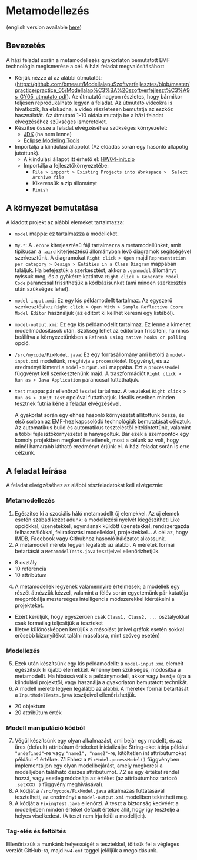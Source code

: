 # Metamodellezés
(english version available [here](https://github.com/bmeaut/ModellalapuSzoftverfejlesztes/blob/master/homework/homework_04/readme-en.md)) 

## Bevezetés
A házi feladat során a metamodellezés gyakorlaton bemutatott EMF technológia megismerése a cél. A házi feladat megvalósításához:
- Kérjük nézze át az alábbi útmutatót: (https://github.com/bmeaut/ModellalapuSzoftverfejlesztes/blob/master/practice/practice_05/Modellalap%C3%BA%20szoftverfejleszt%C3%A9s_GY05_utmutato.pdf). Az útmutató nagyon részletes, hogy bármikor teljesen reprodukálható legyen a feladat. Az útmutató videókra is hivatkozik, ha elakadna, a videó részletesen bemutatja az eszköz használatát. Az útmutató 1-10 oldala mutatja be a házi feladat elvégzéséhez szükséges ismereteket.
- Készítse össze a feladat elvégzéséhez szükséges környezetet:
  - [JDK](https://adoptium.net/) (ha nem lenne)
  - [Eclipse Modeling Tools](https://www.eclipse.org/downloads/packages/release/2023-03/r/eclipse-modeling-tools)
- Importálja a kiindulási állapotot (Az előadás során egy hasonló állapotig jutottunk).
  - A kiindulási állapot itt érhető el: [HW04-init.zip](https://github.com/bmeaut/ModellalapuSzoftverfejlesztes/raw/master/homework/homework_04/HW04-init.zip)
  - Importálja a fejlesztőkörnyezetébe:
    - `File > impport > Existing Projects into Workspace >  Select Archive file`
    - Kikeressük a zip állományt
    -  `Finish`

## A környezet bemutatása
A kiadott projekt az alábbi elemeket tartalmazza:
- `model` mappa: ez tartalmazza a modelleket.
 - `My.*`: A `.ecore` kiterjesztésű fájl tartalmazza a metamodellünket, amit tipikusan a `.aird` kiterjesztésű állományban lévő diagramok segítségével szerkesztünk. A diagramokat `Right click > Open` majd `Representation per category > Design > Entities in a Class Diagram` mappában találjuk. Ha befejeztük a szerkesztést, akkor a `.genmodel` állományt nyissuk meg, és a gyökérre kattintva  `Right click > Generate Model Code` parancssal frissíthetjük a kódbázisunkat (ami minden szerkesztés után szükséges lehet).
 - `model-input.xmi`: Ez egy kis példamodellt tartalmaz. Az egyszerű szerkesztéshez `Right click > Open With > Sample Reflective Ecore Model Editor` használjuk (az editort ki kellhet keresni egy listából).
 - `model-output.xmi`: Ez egy kis példamodellt tartalmaz. Ez lenne a kimenet modellmódosítások után. Szökség lehet az editorban frissíteni, ha nincs beállítva a környezetünkben a `Refresh using native hooks or polling` opció.
- `/src/mycode/FixModel.java`: Ez egy forrásállomány ami betölti a `model-input.xmi` modellünk, meghívja a `processModel` föggvényt, és az eredményt kimenti a `model-output.xmi` mappába. Ezt a `processModel` függvényt kell szerkesztenünk majd. A traszformációt `Right click > Run as > Java Application` paranccsal futtathatjuk.
- `test` mappa: pár ellenőrző tesztet tartalmaz. A teszteket `Right click > Run as > JUnit Test` opcióval futtathatjuk. Ideális esetben minden tesztnek futnia kéne a feladat elvégzésével.

  A gyakorlat során egy ehhez hasonló környezetet állítottunk össze, és első sorban az EMF-hez kapcsolódó technológiák bemutatását céloztuk. Az automatikus build és automatikus teszteléstől eltekintettünk, valamint a többi fejlesztőkörnyezetet is hanyagoltuk. Bár ezek a szempontok egy komoly projektben megkerülhetetlenek, most a célunk az volt, hogy minél hamarabb látható eredményt érjünk el. A házi feladat során is erre célzunk.

## A feladat leírása

A feladat elvégzéséhez az alábbi részfeladatokat kell elvégeznie:

### Metamodellezés
1. Egészítse ki a szociális háló metamodellt új elemekkel. Az új elemek esetén szabad kezet adunk: a modellezési nyelvét kiegészítheti Like opciókkal, üzenetekkel, egymásnak küldött üzenetekkel, rendszergazda felhasználókkal, feliratkozási modellekkel, projektekkel... A cél az, hogy IMDB, Facebook vagy Githubhoz hasonló hálózatot alkossunk.
2. A metamodell mérete legyen legalább az alábbi. A méretek formai betartását a `MetamodelTests.java` tesztjeivel ellenőrizhetjük.
  * 8 osztály
  * 10 referencia
  * 10 attribútum
4. A metamodellek legyenek valamennyire értelmesek; a modellek egy részét átnézzük kézzel, valamint a félév során egyetemünk pár kutatója megpróbálja mesterséges intelligencia módszerekkel kiértékelni a projekteket.
  * Ezért kerüljük, hogy egyszerűen csak `Class1, Class2, ...` osztályokkal csak formailag teljesítjük a teszteket
  * Illetve különösképpen kerüljük a másolást (mivel gráfok esetén sokkal erősebb bizonyítékot találni másolásra, mint szöveg esetén)

### Modellezés
5. Ezek után készítsünk egy kis példamodellt: a  `model-input.xmi` elemeit egészítsük ki újabb elemekkel. Amennyiben szükséges, módosítsa a metamodellt. Ha hibássá válik a példánymodell, akkor vagy kezdje újra a kiindulási projekttől, vagy használja a gyakorlaton bemutatott technikát.
6. A modell mérete legyen legalább az alábbi. A méretek formai betartását a `InputModelTests.java` tesztjeivel ellenőrizhetjük.
  * 20 objektum
  * 20 attribútum érték
    
### Modell manipuláció kódból
7. Végül készítsünk egy olyan alkalmazást, ami bejár egy modellt, és az üres (default) attribútum értékeket inicializálja: String-eket átirja például `"undefined"`-re vagy `"name1", "name2"`-re, kitöltetlen int attribútumokat például -1 értékre.
  7.1 Ehhez a `FixModel.pocessModel()` függvényben implementáljon egy olyan modellbejárást, amely megkeresi a modelljében található összes attribútumot.
  7.2 és egy értéket rendel hozzá, vagy esetleg módosítja az értéket (az attribútumhoz tartozó `.setXXX( )` függvény meghívásával).
8. A kódját a `/src/mycode/FixModel.java` alkalmazás futtatásával tesztelheti, az eredményt a `model-output.xmi` modellben tekintheti meg.
9. A kódját a `FixingTest.java` ellenőrzi. A teszt a biztonság kedvéért a modelljében minden értéket default értékre állít, hogy így tesztelje a helyes viselkedést. (A teszt nem írja felül a modelljeit).

### Tag-elés és feltöltés
Ellenőrizzük a munkánk helyességét a tesztekkel, töltsük fel a végleges verziót GitHub-ra, majd `hw4-emf` taggel jelöljük a megoldásunk.
